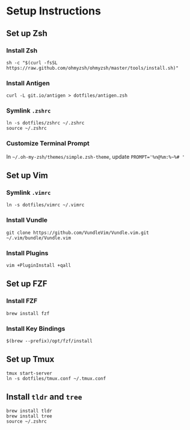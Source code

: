# Setup Instructions

## Set up Zsh

### Install Zsh
```
sh -c "$(curl -fsSL https://raw.github.com/ohmyzsh/ohmyzsh/master/tools/install.sh)"
```

### Install Antigen
```
curl -L git.io/antigen > dotfiles/antigen.zsh
```

### Symlink `.zshrc`
```
ln -s dotfiles/zshrc ~/.zshrc
source ~/.zshrc
```

### Customize Terminal Prompt
In `~/.oh-my-zsh/themes/simple.zsh-theme`, update `PROMPT='%n@%m:%~%# '`

## Set up Vim

### Symlink `.vimrc`
```
ln -s dotfiles/vimrc ~/.vimrc
```

### Install Vundle
```
git clone https://github.com/VundleVim/Vundle.vim.git ~/.vim/bundle/Vundle.vim
```

### Install Plugins
```
vim +PluginInstall +qall
```

## Set up FZF

### Install FZF
```
brew install fzf
```

### Install Key Bindings
```
$(brew --prefix)/opt/fzf/install
```

## Set up Tmux

```
tmux start-server
ln -s dotfiles/tmux.conf ~/.tmux.conf
```

## Install `tldr` and `tree`
```
brew install tldr
brew install tree
source ~/.zshrc
```
